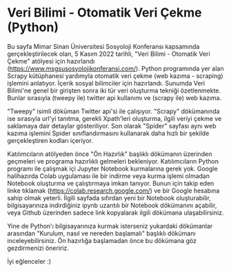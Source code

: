 # Veri Bilimi - Otomatik Veri Çekme (Python)

Bu sayfa Mimar Sinan Üniversitesi Sosyoloji Konferansı kapsamında gerçekleştirilecek olan, 5 Kasım 2022 tarihli, "Veri Bilimi - Otomatik Veri Çekme" atölyesi için hazırlandı (https://www.msgsusosyolojikonferansi.com/). Python programında yer alan Scrapy kütüphanesi yardımyla otomatik veri çekme (web kazıma - scraping) işlemini anlatıyor. İçerik sosyal bilimciler için hazırlandı. Sunumda Veri Bilimi'ne  genel bir girişten sonra iki tür veri oluşturma tekniği özetlenmekte. Bunlar sırasıyla (tweepy ile) twitter api kullanımı ve (scrapy ile) web kazıma.

"Tweepy" isimli döküman Twitter api'si ile çalışıyor. "Scrapy" dökümanında ise sırasıyla url'yi tanıtma, gerekli Xpath'leri oluşturma, ilgili veriyi çekme ve saklamaya dair detaylar gösteriliyor. Son olarak "Spider" sayfası aynı web kazıma işlemini Spider sınıflandırmasını kullanarak daha hızlı bir şekilde gerçekleştiren kodları içeriyor.

Katılımcıların atölyeden önce "Ön Hazırlık" başlıklı dökümanın üzerinden geçmeleri ve programa hazırlıklı gelmeleri bekleniyor. Katılımcıların Python programı ile çalışmak içi Jupyter Notebook kurmalarına gerek yok. Google halihazırda Colab uygulaması ile bir indirme veya kurma işlemi olmadan Notebook oluşturma ve çalıştırmaya imkan tanıyor. Bunun için takip eden linke tıklamak (https://colab.research.google.com/) ve bir Google hesabına sahip olmak yeterli. İlgili sayfada sıfırdan yeni bir Notebook oluşturabilir, bilgisayarınıza indirdiğiniz ipynb uzantılı bir Notebook dökümanını açabilir, veya Github üzerinden sadece link kopyalarak ilgili dökümana ulaşabilirsiniz.

Yine de Python'ı bilgisayarınıza kurmak isterseniz yukardaki dökümanlar arasından "Kurulum, nasıl ve nereden başlamalı" başlıklı dökümanı inceleyebilirsiniz. Ön hazırlığa başlamadan önce bu dökümana göz gezdirmenizi öneririz.

İyi eğlenceler :)
